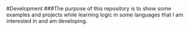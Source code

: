 #Development
###The purpose of this repository is to show some examples and projects while learning logic in some languages ​​that I am interested in and am developing.
